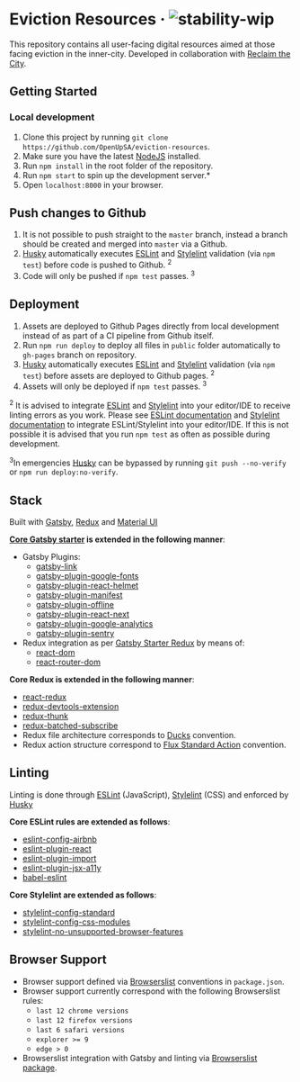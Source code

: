 # Eviction Resources &middot; ![stability-wip](https://img.shields.io/badge/stability-work_in_progress-lightgrey.svg)

This repository contains all user-facing digital resources aimed at those facing eviction in the inner-city. Developed in collaboration with [Reclaim the City](http://reclaimthecity.org.za/).

## Getting Started

### Local development

1. Clone this project by running `git clone https://github.com/OpenUpSA/eviction-resources`.
2. Make sure you have the latest [NodeJS](https://nodejs.org/en/) installed.
3. Run `npm install` in the root folder of the repository.
4. Run `npm start` to spin up the development server.*
5. Open `localhost:8000` in your browser.

## Push changes to Github
1. It is not possible to push straight to the `master` branch, instead a branch should be created and merged into `master` via a Github.
1. [Husky](https://www.npmjs.com/package/husky) automatically executes [ESLint](https://eslint.org/) and [Stylelint](https://stylelint.io/) validation (via `npm test`) before code is pushed to Github. <sup>2</sup>
2. Code will only be pushed if `npm test` passes. <sup>3</sup>

## Deployment

1. Assets are deployed to Github Pages directly from local development instead of as part of a CI pipeline from Github itself.
2. Run `npm run deploy` to deploy all files in `public` folder automatically to `gh-pages` branch on repository.
3. [Husky](https://www.npmjs.com/package/husky) automatically executes [ESLint](https://eslint.org/) and [Stylelint](https://stylelint.io/) validation (via `npm test`) before assets are deployed to Github pages. <sup>2</sup>
4. Assets will only be deployed if `npm test` passes. <sup>3</sup>

<sup>2</sup> It is advised to integrate [ESLint](https://eslint.org/) and [Stylelint](https://stylelint.io/) into your editor/IDE to receive linting errors as you work. Please see [ESLint documentation](https://eslint.org/docs/user-guide/integrations#editors) and [Stylelint documentation](https://stylelint.io/user-guide/complementary-tools#editor-plugins) to integrate ESLint/Stylelint into your editor/IDE. If this is not possible it is advised that you run `npm test` as often as possible during development. 

<sup>3</sup>In emergencies [Husky](https://www.npmjs.com/package/husky) can be bypassed by running `git push --no-verify` or `npm run deploy:no-verify`.

## Stack

Built with [Gatsby](https://www.gatsbyjs.org/), [Redux](https://redux.js.org/) and [Material UI](https://material-ui.com/)

**[Core Gatsby starter](https://github.com/gatsbyjs/gatsby-starter-default/blob/master/package.json) is extended in the following manner**:
- Gatsby Plugins:
  - [gatsby-link](https://www.npmjs.com/package/gatsby-link)
  - [gatsby-plugin-google-fonts](https://www.npmjs.com/package/gatsby-plugin-google-fonts)
  - [gatsby-plugin-react-helmet](https://www.npmjs.com/package/gatsby-plugin-react-helmet)
  - [gatsby-plugin-manifest](https://www.npmjs.com/package/gatsby-plugin-manifest)
  - [gatsby-plugin-offline](https://www.npmjs.com/package/gatsby-plugin-offline)
  - [gatsby-plugin-react-next](https://www.npmjs.com/package/gatsby-plugin-react-next)
  - [gatsby-plugin-google-analytics](https://www.npmjs.com/package/gatsby-plugin-google-analytics)
  - [gatsby-plugin-sentry](https://www.npmjs.com/package/gatsby-plugin-sentry)
- Redux integration as per [Gatsby Starter Redux](https://github.com/caki0915/gatsby-starter-redux) by means of:
  - [react-dom](https://www.npmjs.com/package/react-dom)
  - [react-router-dom](https://www.npmjs.com/package/react-router-dom)

**Core Redux is extended in the following manner**:
- [react-redux](https://www.npmjs.com/package/react-redux)
- [redux-devtools-extension](https://www.npmjs.com/package/redux-devtools-extension)
- [redux-thunk](https://www.npmjs.com/package/redux-thunk)
- [redux-batched-subscribe](redux-batched-subscribe)
- Redux file architecture corresponds to [Ducks](https://github.com/erikras/ducks-modular-redux) convention.
- Redux action structure correspond to [Flux Standard Action](https://github.com/redux-utilities/flux-standard-action) convention.

## Linting

Linting is done through [ESLint](https://eslint.org/) (JavaScript), [Stylelint](https://github.com/stylelint/stylelint) (CSS) and enforced by [Husky](https://material-ui.com/)

**Core ESLint rules are extended as follows**:
  - [eslint-config-airbnb](https://www.npmjs.com/package/eslint-config-airbnb)
  - [eslint-plugin-react](https://www.npmjs.com/package/eslint-plugin-react)
  - [eslint-plugin-import](https://www.npmjs.com/package/eslint-plugin-import)
  - [eslint-plugin-jsx-a11y](https://www.npmjs.com/package/eslint-plugin-jsx-a11y)
  - [babel-eslint](https://www.npmjs.com/package/babel-eslint)


**Core Stylelint are extended as follows**:
  - [stylelint-config-standard](stylelint-config-standard)
  - [stylelint-config-css-modules](https://www.npmjs.com/package/stylelint-config-css-modules)
  - [stylelint-no-unsupported-browser-features](https://www.npmjs.com/package/stylelint-no-unsupported-browser-features)


## Browser Support
- Browser support defined via [Browserslist](http://browserl.ist/) conventions in `package.json`.
- Browser support currently correspond with the following Browserslist rules:
  - `last 12 chrome versions`
  - `last 12 firefox versions`
  - `last 6 safari versions`
  - `explorer >= 9`
  - `edge > 0`
- Browserslist integration with Gatsby and linting via [Browserslist package](https://www.npmjs.com/package/browserslist).